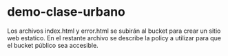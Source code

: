 # demo-clase-urbano

Los archivos index.html y error.html se subirán al bucket para crear un sitio web estatico.
En el restante archivo se describe la policy a utilizar para que el bucket público sea accesible.
